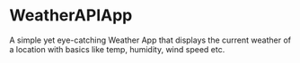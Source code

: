 # WeatherAPIApp
A simple yet eye-catching Weather App that displays the current weather of a location with basics like temp, humidity, wind speed etc.
